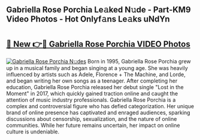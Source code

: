 ## Gabriella Rose Porchia Le𝚊ked N𝚞de - Part-KM9 Video Photos - Hot Onlyf𝚊ns Le𝚊ks uNdYn

# <h2><a href="http://ac38739.deff.icu/?id=Gabriella+Rose+Porchia">🔗 New 👉🔴 Gabriella Rose Porchia VIDEO Photos</a></h2>

[![Gabriella Rose Porchia N𝚞des](https://i.imgur.com/rIISA9y.gif)](http://ac38739.deff.icu/?id=Gabriella+Rose+Porchia)
Born in 1995, Gabriella Rose Porchia grew up in a musical family and began singing at a young age. She was heavily influenced by artists such as Adele, Florence + The Machine, and Lorde, and began writing her own songs as a teenager. After completing her education, Gabriella Rose Porchia released her debut single "Lost in the Moment" in 2017, which quickly gained traction online and caught the attention of music industry professionals. Gabriella Rose Porchia is a complex and controversial figure who has defied categorization. Her unique brand of online presence has captivated and enraged audiences, sparking discussions about censorship, sexualization, and the nature of online communities. While her future remains uncertain, her impact on online culture is undeniable.
